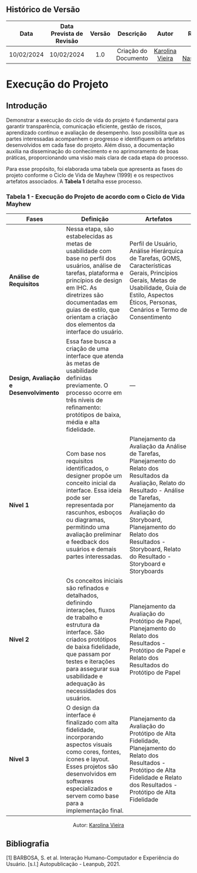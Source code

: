 ## Histórico de Versão

|    **Data**    | **Data Prevista de Revisão** | **Versão** |        **Descrição**        |                 **Autor**                 |                **Revisor**                 |
|:--------------:|:---------------------------:|:----------:|:---------------------------:|:-----------------------------------------:|:------------------------------------------:|
|  10/02/2024    |        10/02/2024          |    1.0     |     Criação do Documento     | [Karolina Vieira](https://github.com/Karolina91) |  [Paola Nascimento](https://github.com/paolaalim) |

# **Execução do Projeto**

## Introdução

Demonstrar a execução do ciclo de vida do projeto é fundamental para garantir transparência, comunicação eficiente, gestão de riscos, aprendizado contínuo e avaliação de desempenho. Isso possibilita que as partes interessadas acompanhem o progresso e identifiquem os artefatos desenvolvidos em cada fase do projeto. Além disso, a documentação auxilia na disseminação do conhecimento e no aprimoramento de boas práticas, proporcionando uma visão mais clara de cada etapa do processo.  

Para esse propósito, foi elaborada uma tabela que apresenta as fases do projeto conforme o Ciclo de Vida de Mayhew (1999) e os respectivos artefatos associados. A **Tabela 1** detalha esse processo.  

### Tabela 1 - Execução do Projeto de acordo com o Ciclo de Vida Mayhew

| **Fases** | **Definição** | **Artefatos** |
|-----------|-------------|--------------|
| **Análise de Requisitos** | Nessa etapa, são estabelecidas as metas de usabilidade com base no perfil dos usuários, análise de tarefas, plataforma e princípios de design em IHC. As diretrizes são documentadas em guias de estilo, que orientam a criação dos elementos da interface do usuário. | Perfil de Usuário, Análise Hierárquica de Tarefas, GOMS, Características Gerais, Princípios Gerais, Metas de Usabilidade, Guia de Estilo, Aspectos Éticos, Personas, Cenários e Termo de Consentimento |
| **Design, Avaliação e Desenvolvimento** | Essa fase busca a criação de uma interface que atenda às metas de usabilidade definidas previamente. O processo ocorre em três níveis de refinamento: protótipos de baixa, média e alta fidelidade. | — |
| **Nível 1** | Com base nos requisitos identificados, o designer propõe um conceito inicial da interface. Essa ideia pode ser representada por rascunhos, esboços ou diagramas, permitindo uma avaliação preliminar e feedback dos usuários e demais partes interessadas. | Planejamento da Avaliação da Análise de Tarefas, Planejamento do Relato dos Resultados da Avaliação, Relato do Resultado - Análise de Tarefas, Planejamento da Avaliação do Storyboard, Planejamento do Relato dos Resultados - Storyboard, Relato do Resultado - Storyboard e Storyboards |
| **Nível 2** | Os conceitos iniciais são refinados e detalhados, definindo interações, fluxos de trabalho e estrutura da interface. São criados protótipos de baixa fidelidade, que passam por testes e iterações para assegurar sua usabilidade e adequação às necessidades dos usuários. | Planejamento da Avaliação do Protótipo de Papel, Planejamento do Relato dos Resultados - Protótipo de Papel e Relato dos Resultados do Protótipo de Papel |
| **Nível 3** | O design da interface é finalizado com alta fidelidade, incorporando aspectos visuais como cores, fontes, ícones e layout. Esses projetos são desenvolvidos em softwares especializados e servem como base para a implementação final. | Planejamento da Avaliação do Protótipo de Alta Fidelidade, Planejamento do Relato dos Resultados - Protótipo de Alta Fidelidade e Relato dos Resultados - Protótipo de Alta Fidelidade |

<p align="center">Autor: <a href="https://github.com/Karolina91">Karolina Vieira</a></p>
 

## Bibliografia

[1] BARBOSA, S. et al. Interação Humano-Computador e Experiência do Usuário. [s.l.] Autopublicação - Leanpub, 2021.